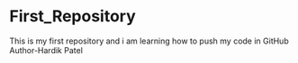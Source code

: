 # First_Repository
This is my first repository and i am learning how to push my code in GitHub
Author-Hardik Patel
